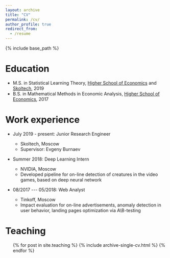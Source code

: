 ```yaml
---
layout: archive
title: "CV"
permalink: /cv/
author_profile: true
redirect_from:
  - /resume
---
```


{% include base_path %}

Education
======
* M.S. in Statistical Learning Theory, [Higher School of Economics](https://www.hse.ru/en/ma/sltheory/) and [Skoltech](https://www.skoltech.ru/en/education/msc-programs/ds/slt/), 2019
* B.S. in Mathematical Methods in Economic Analysis, [Higher School of Economics](https://www.hse.ru/en/ba/economics), 2017


Work experience
======
* July 2019 - present: Junior Research Engineer
  * Skoltech, Moscow
  * Supervisor: Evgeny Burnaev

* Summer 2018: Deep Learning Intern
  * NVIDIA, Moscow
  * Developed pipeline for on-line detection of creatures in the video games, based on deep neural network
  
* 08/2017 --- 05/2018: Web Analyst
  * Tinkoff, Moscow
  * Impact evaluation for on-line advertisements, anomaly detection in user behavior, landing pages optimization via A\B-testing

Teaching
======
  <ul>{% for post in site.teaching %}
    {% include archive-single-cv.html %}
  {% endfor %}</ul>
